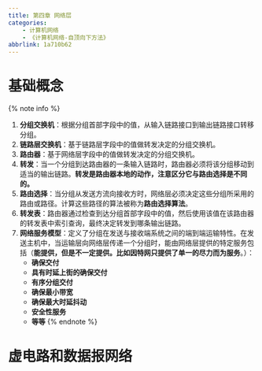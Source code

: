 ```yaml
---
title: 第四章 网络层
categories:
    - 计算机网络
    - 《计算机网络-自顶向下方法》
abbrlink: 1a710b62
---
```


# 基础概念

{% note info %}
1. **分组交换机**：根据分组首部字段中的值，从输入链路接口到输出链路接口转移分组。
2. **链路层交换机**：基于链路层字段中的值做转发决定的分组交换机。
3. **路由器**：基于网络层字段中的值做转发决定的分组交换机。
4. **转发**：当一个分组到达路由器的一条输入链路时，路由器必须将该分组移动到适当的输出链路。**转发是路由器本地的动作，注意区分它与路由选择是不同的。**
5. **路由选择**：当分组从发送方流向接收方时，网络层必须决定这些分组所采用的路由或路径。计算这些路径的算法被称为**路由选择算法**。
6. **转发表**：路由器通过检查到达分组首部字段中的值，然后使用该值在该路由器的转发表中索引查询，最终决定转发到哪条输出链路。
7. **网络服务模型**：定义了分组在发送与接收端系统之间的端到端运输特性。在发送主机中，当运输层向网络层传递一个分组时，能由网络层提供的特定服务包括（**能提供，但是不一定提供。比如因特网只提供了单一的尽力而为服务**。）：
    - **确保交付**
    - **具有时延上街的确保交付**
    - **有序分组交付**
    - **确保最小带宽**
    - **确保最大时延抖动**
    - **安全性服务**
    - **等等**
{% endnote %}

# 虚电路和数据报网络


